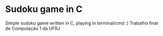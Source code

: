 # Sudoku game in C
Simple sudoku game written in C, playing in terminal/cmd :)
Trabalho final de Computação 1 da UFRJ
